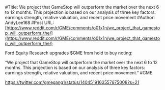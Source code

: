 #Title: We project that GameStop will outperform the market over the next 6 to 12 months. This projection is based on our analysis of three key factors: earnings strength, relative valuation, and recent price movement
#Author: AndyLee168
#Post URL: [https://www.reddit.com/r/GME/comments/o01x1n/we_project_that_gamestop_will_outperform_the/](https://www.reddit.com/r/GME/comments/o01x1n/we_project_that_gamestop_will_outperform_the/)


Ford Equity Research upgrades $GME from hold to buy noting: 

“We project that GameStop will outperform the market over the next 6 to 12 months. This projection is based on our analysis of three key factors: earnings strength, relative valuation, and recent price movement.” #GME

https://twitter.com/gmegang1/status/1404519163557675008?s=21